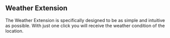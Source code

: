 ## Weather Extension

The Weather Extension is specifically designed to be as simple and intuitive as possible. With just one click you will receive the weather condition of the location.
